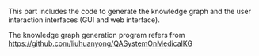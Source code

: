 This part includes the code to generate the knowledge graph and the user interaction interfaces (GUI and web interface).

The knowledge graph generation program refers from 
https://github.com/liuhuanyong/QASystemOnMedicalKG
